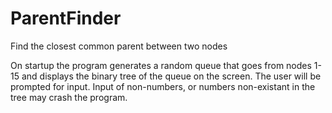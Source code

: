 # ParentFinder
Find the closest common parent between two nodes

On startup the program generates a random queue that goes from nodes 1-15 and displays 
the binary tree of the queue on the screen. The user will be prompted for input. 
Input of non-numbers, or numbers non-existant in the tree may crash the program. 
